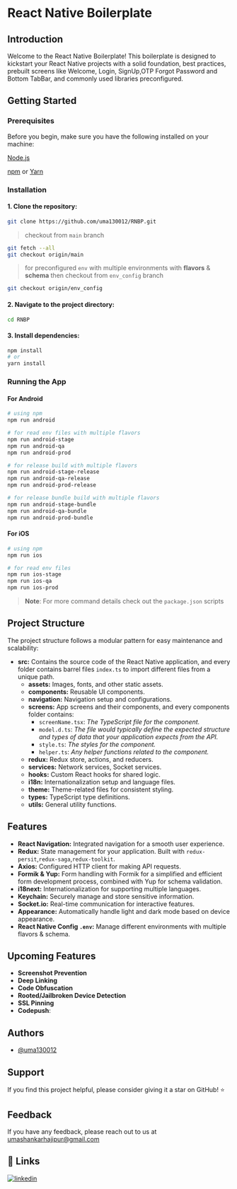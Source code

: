 # React Native Boilerplate

## Introduction

Welcome to the React Native Boilerplate! This boilerplate is designed to kickstart your React Native projects with a solid foundation, best practices, prebuilt screens like Welcome, Login, SignUp,OTP Forgot Password and Bottom TabBar, and commonly used libraries preconfigured.

## Getting Started

### Prerequisites

Before you begin, make sure you have the following installed on your machine:

[Node.js](https://nodejs.org/en)

[npm](https://www.npmjs.com/) or [Yarn](https://yarnpkg.com/)

### Installation

#### 1. Clone the repository:

```bash
git clone https://github.com/uma130012/RNBP.git
```

> checkout from `main` branch

```bash
git fetch --all
git checkout origin/main
```

> for preconfigured `env` with multiple environments with **flavors** & **schema** then checkout from `env_config` branch

```bash
git checkout origin/env_config
```

#### 2. Navigate to the project directory:

```bash
cd RNBP
```

#### 3. Install dependencies:

```bash
npm install
# or
yarn install
```

### Running the App

#### For Android

```bash
# using npm
npm run android

# for read env files with multiple flavors
npm run android-stage
npm run android-qa
npm run android-prod

# for release build with multiple flavors
npm run android-stage-release
npm run android-qa-release
npm run android-prod-release

# for release bundle build with multiple flavors
npm run android-stage-bundle
npm run android-qa-bundle
npm run android-prod-bundle

```

#### For iOS

```bash
# using npm
npm run ios

# for read env files
npm run ios-stage
npm run ios-qa
npm run ios-prod

```

> **Note**: For more command details check out the `package.json` scripts

## Project Structure

The project structure follows a modular pattern for easy maintenance and scalability:

- **src:** Contains the source code of the React Native application, and every folder contains barrel files `index.ts` to import different files from a unique path.
  - **assets:** Images, fonts, and other static assets.
  - **components:** Reusable UI components.
  - **navigation:** Navigation setup and configurations.
  - **screens:** App screens and their components, and every components folder contains:
    - `screenName.tsx`: _The TypeScript file for the component._
    - `model.d.ts`: _The file would typically define the expected structure and types of data that your application expects from the API._
    - `style.ts`: _The styles for the component._
    - `helper.ts`: _Any helper functions related to the component._
  - **redux:** Redux store, actions, and reducers.
  - **services:** Network services, Socket services.
  - **hooks:** Custom React hooks for shared logic.
  - **i18n:** Internationalization setup and language files.
  - **theme:** Theme-related files for consistent styling.
  - **types:** TypeScript type definitions.
  - **utils:** General utility functions.

## Features

- **React Navigation:** Integrated navigation for a smooth user experience.
- **Redux:** State management for your application. Built with `redux-persit`,`redux-saga`,`redux-toolkit`.
- **Axios:** Configured HTTP client for making API requests.
- **Formik & Yup:** Form handling with Formik for a simplified and efficient form development process, combined with Yup for schema validation.
- **i18next:** Internationalization for supporting multiple languages.
- **Keychain:** Securely manage and store sensitive information.
- **Socket.io:** Real-time communication for interactive features.
- **Appearance:** Automatically handle light and dark mode based on device appearance.
- **React Native Config `.env`:** Manage different environments with multiple flavors & schema.

## Upcoming Features

- **Screenshot Prevention**
- **Deep Linking**
- **Code Obfuscation**
- **Rooted/Jailbroken Device Detection**
- **SSL Pinning**
- **Codepush**:

## Authors

- [@uma130012](https://github.com/uma130012/RNBP)

## Support

If you find this project helpful, please consider giving it a star on GitHub! ⭐

## Feedback

If you have any feedback, please reach out to us at umashankarhajipur@gmail.com

## 🔗 Links

[![linkedin](https://img.shields.io/badge/linkedin-0A66C2?style=for-the-badge&logo=linkedin&logoColor=white)](https://www.linkedin.com/in/uma-s-b8b256155)
